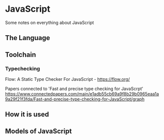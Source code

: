 # JavaScript
Some notes on everything about JavaScript

## The Language

## Toolchain

### Typechecking
Flow: A Static Type Checker For JavaScript - https://flow.org/

Papers connected to 'Fast and precise type checking for JavaScrpt' https://www.connectedpapers.com/main/e1adb55cb69a9f8b29b0965eaa1a9a29f21f3fda/Fast-and-precise-type-checking-for-JavaScript/graph

## How it is used

## Models of JavaScript
